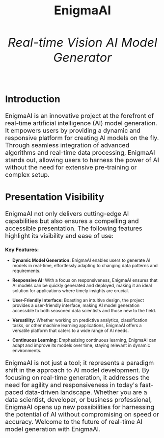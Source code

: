 
# <h1 style="font-size:40px; text-align:center;"> EnigmaAI
<h6 style="font-size:40px; text-align:center;"> Real-time Vision AI Model Generator

## <h2 style="font-size:30px; ">Introduction</h2>

<p style="font-size:20px; ">EnigmaAI is an innovative project at the forefront of real-time artificial intelligence (AI) model generation. It empowers users by providing a dynamic and responsive platform for creating AI models on the fly. Through seamless integration of advanced algorithms and real-time data processing, EnigmaAI stands out, allowing users to harness the power of AI without the need for extensive pre-training or complex setup.</p>

## <h2 style="font-size:30px; ">Presentation Visibility</h2>

<p style="font-size:20px;">EnigmaAI not only delivers cutting-edge AI capabilities but also ensures a compelling and accessible presentation. The following features highlight its visibility and ease of use:</p>

### Key Features:
- **Dynamic Model Generation:** EnigmaAI enables users to generate AI models in real-time, effortlessly adapting to changing data patterns and requirements.

- **Responsive AI:** With a focus on responsiveness, EnigmaAI ensures that AI models can be quickly generated and deployed, making it an ideal solution for applications where timely insights are crucial.

- **User-Friendly Interface:** Boasting an intuitive design, the project provides a user-friendly interface, making AI model generation accessible to both seasoned data scientists and those new to the field.

- **Versatility:** Whether working on predictive analytics, classification tasks, or other machine learning applications, EnigmaAI offers a versatile platform that caters to a wide range of AI needs.

- **Continuous Learning:** Emphasizing continuous learning, EnigmaAI can adapt and improve its models over time, staying relevant in dynamic environments.

<p style="font-size:20px;">EnigmaAI is not just a tool; it represents a paradigm shift in the approach to AI model development. By focusing on real-time generation, it addresses the need for agility and responsiveness in today's fast-paced data-driven landscape. Whether you are a data scientist, developer, or business professional, EnigmaAI opens up new possibilities for harnessing the potential of AI without compromising on speed or accuracy. Welcome to the future of real-time AI model generation with EnigmaAI.</p>

